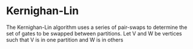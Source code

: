 # Kernighan-Lin
The Kernighan-Lin algorithm uses a series of pair-swaps to determine the set of gates to be swapped between partitions. Let V and W be vertices such that V is in one partition and W is in others
